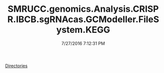 ﻿---
title: SMRUCC.genomics.Analysis.CRISPR.IBCB.sgRNAcas.GCModeller.FileSystem.KEGG
date: 7/27/2016 7:12:31 PM
---

[Directories](T-SMRUCC.genomics.Analysis.CRISPR.IBCB.sgRNAcas.GCModeller.FileSystem.KEGG.Directories.html)
